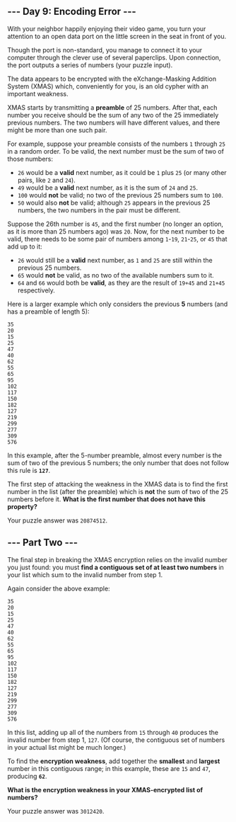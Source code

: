 ## --- Day 9: Encoding Error ---

With your neighbor happily enjoying their video game, you turn your attention to an open data port on the little screen in the seat in front of you.

Though the port is non-standard, you manage to connect it to your computer through the clever use of several paperclips. Upon connection, the port outputs a series of numbers (your puzzle input).

The data appears to be encrypted with the eXchange-Masking Addition System (XMAS) which, conveniently for you, is an old cypher with an important weakness.

XMAS starts by transmitting a __preamble__ of 25 numbers. After that, each number you receive should be the sum of any two of the 25 immediately previous numbers. The two numbers will have different values, and there might be more than one such pair.

For example, suppose your preamble consists of the numbers `1` through `25` in a random order. To be valid, the next number must be the sum of two of those numbers:

*   `26` would be a __valid__ next number, as it could be `1` plus `25` (or many other pairs, like `2` and `24`).
*   `49` would be a __valid__ next number, as it is the sum of `24` and `25`.
*   `100` would __not__ be valid; no two of the previous 25 numbers sum to `100`.
*   `50` would also __not__ be valid; although `25` appears in the previous 25 numbers, the two numbers in the pair must be different.

Suppose the 26th number is `45`, and the first number (no longer an option, as it is more than 25 numbers ago) was `20`. Now, for the next number to be valid, there needs to be some pair of numbers among `1`-`19`, `21`-`25`, or `45` that add up to it:

*   `26` would still be a __valid__ next number, as `1` and `25` are still within the previous 25 numbers.
*   `65` would __not__ be valid, as no two of the available numbers sum to it.
*   `64` and `66` would both be __valid__, as they are the result of `19+45` and `21+45` respectively.

Here is a larger example which only considers the previous __5__ numbers (and has a preamble of length 5):

    35
    20
    15
    25
    47
    40
    62
    55
    65
    95
    102
    117
    150
    182
    127
    219
    299
    277
    309
    576

In this example, after the 5-number preamble, almost every number is the sum of two of the previous 5 numbers; the only number that does not follow this rule is __`127`__.

The first step of attacking the weakness in the XMAS data is to find the first number in the list (after the preamble) which is __not__ the sum of two of the 25 numbers before it. __What is the first number that does not have this property?__

Your puzzle answer was `20874512`.

## --- Part Two ---

The final step in breaking the XMAS encryption relies on the invalid number you just found: you must __find a contiguous set of at least two numbers__ in your list which sum to the invalid number from step 1.

Again consider the above example:

    35
    20
    15
    25
    47
    40
    62
    55
    65
    95
    102
    117
    150
    182
    127
    219
    299
    277
    309
    576

In this list, adding up all of the numbers from `15` through `40` produces the invalid number from step 1, `127`. (Of course, the contiguous set of numbers in your actual list might be much longer.)

To find the __encryption weakness__, add together the __smallest__ and __largest__ number in this contiguous range; in this example, these are `15` and `47`, producing __`62`__.

__What is the encryption weakness in your XMAS-encrypted list of numbers?__

Your puzzle answer was `3012420`.
